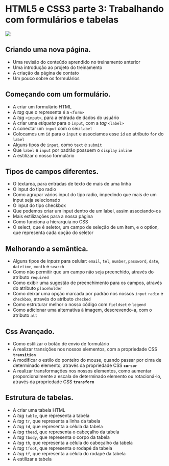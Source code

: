 # HTML5 e CSS3 parte 3: Trabalhando com formulários e tabelas
![](https://alura.com.br/assets/api/share/curso-html5-css3-formularios-tabelas.png)

## Criando uma nova página.
- Uma revisão do conteúdo aprendido no treinamento anterior
- Uma introdução ao projeto do treinamento
- A criação da página de contato
- Um pouco sobre os formulários

## Começando com um formulário.
- A criar um formulário HTML
 - A *tag* que o representa é a `<form>`
- A *tag* `<input>`, para a entrada de dados do usuário
- A criar uma *etiqueta* para o `input`, com a *tag* `<label>`
- A conectar um `input` com o seu `label`
 - Colocamos um `id` para o `input` e associamos esse `id` ao atributo `for` do `label` 
- Alguns tipos de `input`, como `text` e `submit`
- Que `label` e `input` por padrão possuem o `display` `inline`
- A estilizar o nosso formulário

## Tipos de campos diferentes.
- O textarea, para entradas de texto de mais de uma linha
- O input do tipo radio
- Como agrupar vários input do tipo radio, impedindo que mais de um input seja selecionado
- O input do tipo checkbox
- Que podemos criar um input dentro de um label, assim associando-os
- Mais estilizações para a nossa página
- Como funciona a hierarquia no CSS
- O select, que é seletor, um campo de seleção de um item, e o option, que representa cada opção do seletor

## Melhorando a semântica.
- Alguns tipos de *inputs* para celular: `email`, `tel`, `number`, `password`, `date`, `datetime`, `month` e `search`
- Como não permitir que um campo não seja preenchido, através do atributo `required`
- Como exibir uma sugestão de preenchimento para os campos, através do atributo `placeholder`
- Como deixar uma opção marcada por padrão nos nossos `input` `radio` e `checkbox`, através do atributo `checked`
- Como estruturar melhor o nosso código com `fieldset` e `legend`
- Como adicionar uma alternativa à imagem, descrevendo-a, com o atributo `alt`

## Css Avançado.
- Como estilizar o botão de envio de formulário
- A realizar transições nos nossos elementos, com a propriedade CSS **`transition`**
- A modificar o estilo do ponteiro do mouse, quando passar por cima de determinado elemento, através da propriedade CSS **`cursor`** 
- A realizar transformações nos nossos elementos, como aumentar proporcionalmente a escala de determinado elemento ou rotacioná-lo, através da propriedade CSS **`transform`**

## Estrutura de tabelas.
- A criar uma tabela HTML
 - A *tag* `table`, que representa a tabela
 - A *tag* `tr`, que representa a linha da tabela
 - A *tag* `td`, que representa a célula da tabela
 - A *tag* `thead`, que representa o cabeçalho da tabela
 - A *tag* `tbody`, que representa o corpo da tabela
 - A *tag* `th`, que representa a célula do cabeçalho da tabela
 - A *tag* `tfoot`, que representa o rodapé da tabela
 - A *tag* `tf`, que representa a célula do rodapé da tabela
- A estilizar a tabela


